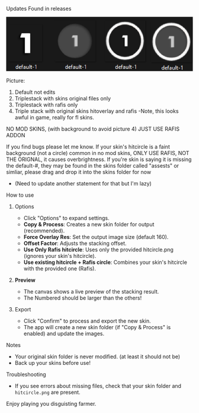 Updates Found in releases

![Triplestackui](Example.png)

Picture:
   1. Default not edits
   2. Triplestack with skins original files only
   3. Triplestack with rafis only
   4. Triple stack with original skins hitoverlay and rafis
         -Note, this looks awful in game, really for fl skins.
      
NO MOD SKINS, (with background to avoid picture 4)
JUST USE RAFIS ADDON
   

If you find bugs please let me know.
If your skin's hitcircle is a faint background (not a circle) common in no mod skins, ONLY USE RAFIS, NOT THE ORIGNAL, it causes overbrightness.
If you're skin is saying it is missing the default-#, they may be found in the skins folder called "assests" or simliar, please drag and drop it into the skins  folder for now
   - (Need to update another statement for that but I'm lazy)

How to use

1. Options
   - Click "Options" to expand settings.
   - **Copy & Process**: Creates a new skin folder for output (recommended).
   - **Force Overlay Res**: Set the output image size (default 160).
   - **Offset Factor**: Adjusts the stacking offset.
   - **Use Only Rafis hitcircle**: Uses only the provided hitcircle.png (ignores your skin's hitcircle).
   - **Use existing hitcircle + Rafis circle**: Combines your skin's hitcircle with the provided one (Rafis).

2. **Preview**
   - The canvas shows a live preview of the stacking result.
   - The Numbered should be larger than the others!

3. Export
   - Click "Confirm" to process and export the new skin.
   - The app will create a new skin folder (if "Copy & Process" is enabled) and update the images.

Notes
- Your original skin folder is never modified. (at least it should not be)
- Back up your skins before use!

Troubleshooting
- If you see errors about missing files, check that your skin folder and `hitcircle.png` are present.

Enjoy playing you disguisting farmer.
